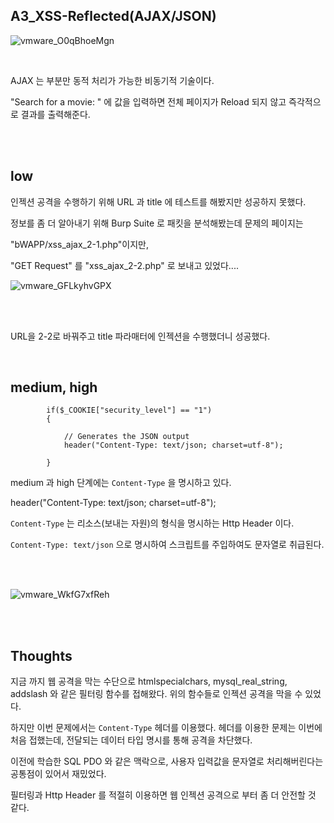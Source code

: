 ## A3_XSS-Reflected(AJAX/JSON)

![vmware_O0qBhoeMgn](https://user-images.githubusercontent.com/79683414/138206639-72290ce2-0188-49a5-b067-a2f096d4edf3.png)

<br>

AJAX 는 부분만 동적 처리가 가능한 비동기적 기술이다.

"Search for a movie: " 에 값을 입력하면 전체 페이지가 Reload 되지 않고 즉각적으로 결과를 출력해준다.

<br><br>

## low



인젝션 공격을 수행하기 위해 URL 과 title 에 테스트를 해봤지만 성공하지 못했다.

정보를 좀 더 알아내기 위해 Burp Suite 로 패킷을 분석해봤는데 문제의 페이지는

"bWAPP/xss_ajax_2-1.php"이지만,

"GET Request" 를 "xss_ajax_2-2.php" 로 보내고 있었다....

![vmware_GFLkyhvGPX](https://user-images.githubusercontent.com/79683414/138208573-397bc337-bfbd-42d2-8c6d-47c2861d7aa4.png)

<br><br>

URL을 2-2로 바꿔주고 title 파라매터에 인젝션을 수행했더니 성공했다.

<br>

## medium, high

```php+HTML
        if($_COOKIE["security_level"] == "1")
        {

            // Generates the JSON output
            header("Content-Type: text/json; charset=utf-8");

        }
```

medium 과 high 단계에는 `Content-Type` 을 명시하고 있다.

header("Content-Type: text/json; charset=utf-8");

`Content-Type` 는 리소스(보내는 자원)의 형식을 명시하는 Http Header 이다.

`Content-Type: text/json`  으로 명시하여 스크립트를 주입하여도 문자열로 취급된다.

<br><br>

![vmware_WkfG7xfReh](https://user-images.githubusercontent.com/79683414/138540456-3e71cd9c-44d0-4e73-a310-fab66365363c.png)

<br><br>

## Thoughts

지금 까지 웹 공격을 막는 수단으로 htmlspecialchars, mysql_real_string, addslash 와 같은 필터링 함수를 접해왔다. 위의 함수들로 인젝션 공격을 막을 수 있었다.

하지만 이번 문제에서는 `Content-Type` 헤더를 이용했다. 헤더를 이용한 문제는 이번에 처음 접했는데, 전달되는 데이터 타입 명시를 통해 공격을 차단했다.

이전에 학습한 SQL PDO 와 같은 맥락으로, 사용자 입력값을 문자열로 처리해버린다는 공통점이 있어서 재밌었다.

필터링과 Http Header 를 적절히 이용하면 웹 인젝션 공격으로 부터 좀 더 안전할 것 같다.
